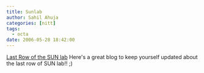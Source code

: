 ```yaml
---
title: Sunlab
author: Sahil Ahuja
categories: [nitt]
tags:
  - octa
date: 2006-05-28 18:42:00
---
```


[Last Row of the SUN lab](http://lrsl.blogspot.com/)
Here's a great blog to keep yourself updated about the last row of SUN lab!! ;)